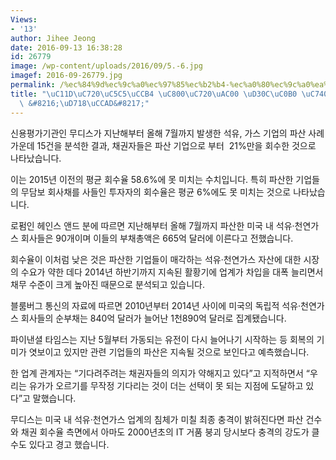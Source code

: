 ```yaml
---
Views:
- '13'
author: Jihee Jeong
date: 2016-09-13 16:38:28
id: 26779
image: /wp-content/uploads/2016/09/5.-6.jpg
imagef: 2016-09-26779.jpg
permalink: /%ec%84%9d%ec%9c%a0%ec%97%85%ec%b2%b4-%ec%a0%80%ec%9c%a0%ea%b0%80-%ed%8c%8c%ec%82%b0-%ec%9d%80%ed%96%89%eb%93%a4-%ed%9c%98%ec%b2%ad/
title: "\uC11D\uC720\uC5C5\uCCB4 \uC800\uC720\uAC00 \uD30C\uC0B0 \uC740\uD589\uB4E4\
  \ &#8216;\uD718\uCCAD&#8217;"
---
```


신용평가기관인 무디스가 지난해부터 올해 7월까지 발생한 석유, 가스 기업의 파산 사례 가운데 15건을 분석한 결과, 채권자들은 파산 기업으로 부터  21%만을 회수한 것으로 나타났습니다.

이는 2015년 이전의 평균 회수율 58.6%에 못 미치는 수치입니다. 특히 파산한 기업들의 무담보 회사채를 사들인 투자자의 회수율은 평균 6%에도 못 미치는 것으로 나타났습니다.

로펌인 헤인스 앤드 분에 따르면 지난해부터 올해 7월까지 파산한 미국 내 석유·천연가스 회사들은 90개이며 이들의 부채총액은 665억 달러에 이른다고 전했습니다.

회수율이 이처럼 낮은 것은 파산한 기업들이 매각하는 석유·천연가스 자산에 대한 시장의 수요가 약한 데다 2014년 하반기까지 지속된 활황기에 업계가 차입을 대폭 늘리면서 채무 수준이 크게 높아진 때문으로 분석되고 있습니다.

블룸버그 통신의 자료에 따르면 2010년부터 2014년 사이에 미국의 독립적 석유·천연가스 회사들의 순부채는 840억 달러가 늘어난 1천890억 달러로 집계됐습니다.

파이낸셜 타임스는 지난 5월부터 가동되는 유전이 다시 늘어나기 시작하는 등 회복의 기미가 엿보이고 있지만 관련 기업들의 파산은 지속될 것으로 보인다고 예측했습니다.

한 업계 관계자는 &#8220;기다려주려는 채권자들의 의지가 약해지고 있다&#8221;고 지적하면서 &#8220;우리는 유가가 오르기를 무작정 기다리는 것이 더는 선택이 못 되는 지점에 도달하고 있다&#8221;고 말했습니다.

무디스는 미국 내 석유·천연가스 업계의 침체가 미칠 최종 충격이 밝혀진다면 파산 건수와 채권 회수율 측면에서 아마도 2000년초의 IT 거품 붕괴 당시보다 충격의 강도가 클 수도 있다고 경고 했습니다.